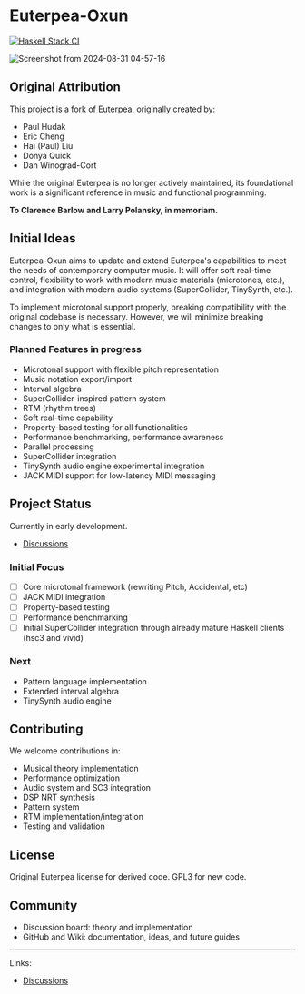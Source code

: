 # Euterpea-Oxun 

[![Haskell Stack CI](https://github.com/smoge/Euterpea-Oxum/actions/workflows/haskell.yml/badge.svg?branch=experimental)](https://github.com/smoge/Euterpea-Oxum/actions/workflows/haskell.yml)

![Screenshot from 2024-08-31 04-57-16](https://github.com/user-attachments/assets/71c93551-8f05-449d-9010-a13a0b1516ad)



## Original Attribution
This project is a fork of [Euterpea](http://www.euterpea.com/), originally created by:
- Paul Hudak
- Eric Cheng
- Hai (Paul) Liu
- Donya Quick
- Dan Winograd-Cort

While the original Euterpea is no longer actively maintained, its foundational work is a significant reference in music and functional programming. 





**To Clarence Barlow and Larry Polansky, in memoriam.**

## Initial Ideas




Euterpea-Oxun aims to update and extend Euterpea's capabilities to meet the needs of contemporary computer music. It will offer soft real-time control, flexibility to work with modern music materials (microtones, etc.), and integration with modern audio systems (SuperCollider, TinySynth, etc.).

To implement microtonal support properly, breaking compatibility with the original codebase is necessary. However, we will minimize breaking changes to only what is essential.



### Planned Features in progress
- Microtonal support with flexible pitch representation
- Music notation export/import
- Interval algebra
- SuperCollider-inspired pattern system
- RTM (rhythm trees)
- Soft real-time capability
- Property-based testing for all functionalities
- Performance benchmarking, performance awareness
- Parallel processing
- SuperCollider integration
- TinySynth audio engine experimental integration
- JACK MIDI support for low-latency MIDI messaging


## Project Status
Currently in early development.

- [Discussions](https://github.com/smoge/Euterpea-plus/discussions)

### Initial Focus 
- [ ] Core microtonal framework (rewriting Pitch, Accidental, etc)
- [ ] JACK MIDI integration
- [ ] Property-based testing
- [ ] Performance benchmarking
- [ ] Initial SuperCollider integration through already mature Haskell clients (hsc3 and vivid)

### Next
- Pattern language implementation
- Extended interval algebra
- TinySynth audio engine

## Contributing
We welcome contributions in:
- Musical theory implementation
- Performance optimization
- Audio system and SC3 integration
- DSP NRT synthesis
- Pattern system
- RTM implementation/integration
- Testing and validation

## License
Original Euterpea license for derived code. GPL3 for new code.

## Community
- Discussion board: theory and implementation
- GitHub and Wiki: documentation, ideas, and future guides

---

Links:
- [Discussions](https://github.com/smoge/Euterpea-plus/discussions)

